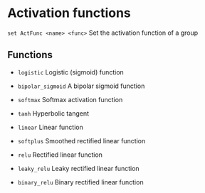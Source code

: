 # Activation functions


`set ActFunc <name> <func>`      Set the activation function of a group


## Functions


* `logistic`                     Logistic (sigmoid) function

* `bipolar_sigmoid`              A bipolar sigmoid function

* `softmax`                      Softmax activation function

* `tanh`                         Hyperbolic tangent

* `linear`                       Linear function

* `softplus`                     Smoothed rectified linear function

* `relu`                         Rectified linear function

* `leaky_relu`                   Leaky rectified linear function

* `binary_relu`                  Binary rectified linear function
